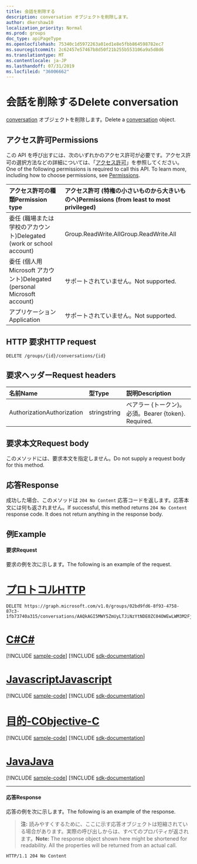 ```yaml
---
title: 会話を削除する
description: conversation オブジェクトを削除します。
author: dkershaw10
localization_priority: Normal
ms.prod: groups
doc_type: apiPageType
ms.openlocfilehash: 75340c1d5972263a01ed1e8e5fbb864598782ec7
ms.sourcegitcommit: 2c62457e57467b8d50f21b255b553106a9a5d8d6
ms.translationtype: MT
ms.contentlocale: ja-JP
ms.lasthandoff: 07/31/2019
ms.locfileid: "36006662"
---
```

# <a name="delete-conversation"></a><span data-ttu-id="2c6c0-103">会話を削除する</span><span class="sxs-lookup"><span data-stu-id="2c6c0-103">Delete conversation</span></span>
<span data-ttu-id="2c6c0-104">[conversation](../resources/conversation.md) オブジェクトを削除します。</span><span class="sxs-lookup"><span data-stu-id="2c6c0-104">Delete a [conversation](../resources/conversation.md) object.</span></span>

## <a name="permissions"></a><span data-ttu-id="2c6c0-105">アクセス許可</span><span class="sxs-lookup"><span data-stu-id="2c6c0-105">Permissions</span></span>
<span data-ttu-id="2c6c0-p101">この API を呼び出すには、次のいずれかのアクセス許可が必要です。アクセス許可の選択方法などの詳細については、「[アクセス許可](/graph/permissions-reference)」を参照してください。</span><span class="sxs-lookup"><span data-stu-id="2c6c0-p101">One of the following permissions is required to call this API. To learn more, including how to choose permissions, see [Permissions](/graph/permissions-reference).</span></span>

|<span data-ttu-id="2c6c0-108">アクセス許可の種類</span><span class="sxs-lookup"><span data-stu-id="2c6c0-108">Permission type</span></span>      | <span data-ttu-id="2c6c0-109">アクセス許可 (特権の小さいものから大きいものへ)</span><span class="sxs-lookup"><span data-stu-id="2c6c0-109">Permissions (from least to most privileged)</span></span>              |
|:--------------------|:---------------------------------------------------------|
|<span data-ttu-id="2c6c0-110">委任 (職場または学校のアカウント)</span><span class="sxs-lookup"><span data-stu-id="2c6c0-110">Delegated (work or school account)</span></span> | <span data-ttu-id="2c6c0-111">Group.ReadWrite.All</span><span class="sxs-lookup"><span data-stu-id="2c6c0-111">Group.ReadWrite.All</span></span>    |
|<span data-ttu-id="2c6c0-112">委任 (個人用 Microsoft アカウント)</span><span class="sxs-lookup"><span data-stu-id="2c6c0-112">Delegated (personal Microsoft account)</span></span> | <span data-ttu-id="2c6c0-113">サポートされていません。</span><span class="sxs-lookup"><span data-stu-id="2c6c0-113">Not supported.</span></span>    |
|<span data-ttu-id="2c6c0-114">アプリケーション</span><span class="sxs-lookup"><span data-stu-id="2c6c0-114">Application</span></span> | <span data-ttu-id="2c6c0-115">サポートされていません。</span><span class="sxs-lookup"><span data-stu-id="2c6c0-115">Not supported.</span></span> |

## <a name="http-request"></a><span data-ttu-id="2c6c0-116">HTTP 要求</span><span class="sxs-lookup"><span data-stu-id="2c6c0-116">HTTP request</span></span>
<!-- { "blockType": "ignored" } -->
```http
DELETE /groups/{id}/conversations/{id}
```

## <a name="request-headers"></a><span data-ttu-id="2c6c0-117">要求ヘッダー</span><span class="sxs-lookup"><span data-stu-id="2c6c0-117">Request headers</span></span>
| <span data-ttu-id="2c6c0-118">名前</span><span class="sxs-lookup"><span data-stu-id="2c6c0-118">Name</span></span>       | <span data-ttu-id="2c6c0-119">型</span><span class="sxs-lookup"><span data-stu-id="2c6c0-119">Type</span></span> | <span data-ttu-id="2c6c0-120">説明</span><span class="sxs-lookup"><span data-stu-id="2c6c0-120">Description</span></span>|
|:---------------|:--------|:----------|
| <span data-ttu-id="2c6c0-121">Authorization</span><span class="sxs-lookup"><span data-stu-id="2c6c0-121">Authorization</span></span>  | <span data-ttu-id="2c6c0-122">string</span><span class="sxs-lookup"><span data-stu-id="2c6c0-122">string</span></span>  | <span data-ttu-id="2c6c0-p102">ベアラー {トークン}。必須。</span><span class="sxs-lookup"><span data-stu-id="2c6c0-p102">Bearer {token}. Required.</span></span> |

## <a name="request-body"></a><span data-ttu-id="2c6c0-125">要求本文</span><span class="sxs-lookup"><span data-stu-id="2c6c0-125">Request body</span></span>
<span data-ttu-id="2c6c0-126">このメソッドには、要求本文を指定しません。</span><span class="sxs-lookup"><span data-stu-id="2c6c0-126">Do not supply a request body for this method.</span></span>

## <a name="response"></a><span data-ttu-id="2c6c0-127">応答</span><span class="sxs-lookup"><span data-stu-id="2c6c0-127">Response</span></span>
<span data-ttu-id="2c6c0-p103">成功した場合、このメソッドは `204 No Content` 応答コードを返します。応答本文には何も返されません。</span><span class="sxs-lookup"><span data-stu-id="2c6c0-p103">If successful, this method returns `204 No Content` response code. It does not return anything in the response body.</span></span>

## <a name="example"></a><span data-ttu-id="2c6c0-130">例</span><span class="sxs-lookup"><span data-stu-id="2c6c0-130">Example</span></span>
#### <a name="request"></a><span data-ttu-id="2c6c0-131">要求</span><span class="sxs-lookup"><span data-stu-id="2c6c0-131">Request</span></span>
<span data-ttu-id="2c6c0-132">要求の例を次に示します。</span><span class="sxs-lookup"><span data-stu-id="2c6c0-132">The following is an example of the request.</span></span>

# <a name="httptabhttp"></a>[<span data-ttu-id="2c6c0-133">プロトコル</span><span class="sxs-lookup"><span data-stu-id="2c6c0-133">HTTP</span></span>](#tab/http)
<!-- {
  "blockType": "request",
  "sampleKeys": ["02bd9fd6-8f93-4758-87c3-1fb73740a315", "AAQkAGI5MWY5ZmUyLTJiNzYtNDE0ZC04OWEwLWM3M2FjYmM3NzNlZgAQABuXO3guDWBMpyKF7LsVwfU="],
  "name": "delete_group_conversation"
}-->
```http
DELETE https://graph.microsoft.com/v1.0/groups/02bd9fd6-8f93-4758-87c3-1fb73740a315/conversations/AAQkAGI5MWY5ZmUyLTJiNzYtNDE0ZC04OWEwLWM3M2FjYmM3NzNlZgAQABuXO3guDWBMpyKF7LsVwfU=
```
# <a name="ctabcsharp"></a>[<span data-ttu-id="2c6c0-134">C#</span><span class="sxs-lookup"><span data-stu-id="2c6c0-134">C#</span></span>](#tab/csharp)
[!INCLUDE [sample-code](../includes/snippets/csharp/delete-group-conversation-csharp-snippets.md)]
[!INCLUDE [sdk-documentation](../includes/snippets/snippets-sdk-documentation-link.md)]

# <a name="javascripttabjavascript"></a>[<span data-ttu-id="2c6c0-135">Javascript</span><span class="sxs-lookup"><span data-stu-id="2c6c0-135">Javascript</span></span>](#tab/javascript)
[!INCLUDE [sample-code](../includes/snippets/javascript/delete-group-conversation-javascript-snippets.md)]
[!INCLUDE [sdk-documentation](../includes/snippets/snippets-sdk-documentation-link.md)]

# <a name="objective-ctabobjc"></a>[<span data-ttu-id="2c6c0-136">目的-C</span><span class="sxs-lookup"><span data-stu-id="2c6c0-136">Objective-C</span></span>](#tab/objc)
[!INCLUDE [sample-code](../includes/snippets/objc/delete-group-conversation-objc-snippets.md)]
[!INCLUDE [sdk-documentation](../includes/snippets/snippets-sdk-documentation-link.md)]

# <a name="javatabjava"></a>[<span data-ttu-id="2c6c0-137">Java</span><span class="sxs-lookup"><span data-stu-id="2c6c0-137">Java</span></span>](#tab/java)
[!INCLUDE [sample-code](../includes/snippets/java/delete-group-conversation-java-snippets.md)]
[!INCLUDE [sdk-documentation](../includes/snippets/snippets-sdk-documentation-link.md)]

---


#### <a name="response"></a><span data-ttu-id="2c6c0-138">応答</span><span class="sxs-lookup"><span data-stu-id="2c6c0-138">Response</span></span>
<span data-ttu-id="2c6c0-139">応答の例を次に示します。</span><span class="sxs-lookup"><span data-stu-id="2c6c0-139">The following is an example of the response.</span></span> 
><span data-ttu-id="2c6c0-p104">**注:** 読みやすくするために、ここに示す応答オブジェクトは短縮されている場合があります。実際の呼び出しからは、すべてのプロパティが返されます。</span><span class="sxs-lookup"><span data-stu-id="2c6c0-p104">**Note:** The response object shown here might be shortened for readability. All the properties will be returned from an actual call.</span></span>
<!-- {
  "blockType": "response",
  "truncated": true
} -->
```http
HTTP/1.1 204 No Content
```

<!-- uuid: 8fcb5dbc-d5aa-4681-8e31-b001d5168d79
2015-10-25 14:57:30 UTC -->
<!-- {
  "type": "#page.annotation",
  "description": "Delete conversation",
  "keywords": "",
  "section": "documentation",
  "tocPath": "",
  "suppressions": [
  ]
}-->
